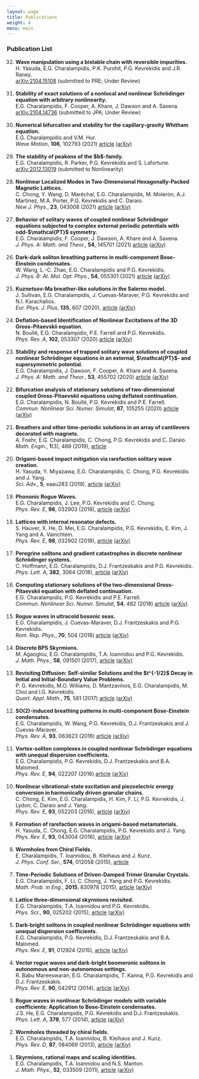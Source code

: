 ```yaml
---
layout: page
title: Publications
weight: 4
menu: main
---
```


<script type="text/x-mathjax-config">
MathJax.Hub.Config({
  tex2jax: {inlineMath: [['$','$'], ['\\(','\\)']]}
});
</script>
<script type="text/javascript" async src="path-to-mathjax/MathJax.js?config=TeX-AMS_CHTML"></script>


<h3>Publication List</h3>

<ol reversed>
  
  
 <li><b><b>Wave manipulation using a bistable chain with reversible impurities.</b></b><br>
           H. Yasuda, E.G. Charalampidis, P.K. Purohit, P.G. Kevrekidis and J.R. Raney.<br>
           <a href="https://arxiv.org/abs/2104.15108" target="_blank">arXiv:2104.15108</a>
           (submitted to PRE; Under Review) 
  </li>    
  <br> 
   
 <li><b><b>Stability of exact solutions of a nonlocal and nonlinear 
Schr&ouml;dinger equation with arbitrary nonlinearity.</b></b><br>
           E.G. Charalampidis, F. Cooper, A. Khare, J. Dawson and A. Saxena.<br>
           <a href="https://arxiv.org/abs/2104.14736" target="_blank">arXiv:2104.14736</a>
           (submitted to JPA; Under Review)
   
  </li>    
  <br>
  
 <li><b><b>Numerical bifurcation and stability for the capillary-gravity Whitham equation.</b></b><br>
           E.G. Charalampidis and V.M. Hur.<br>
           <em>Wave Motion</em>, <b><b>106</b></b>, 102793 (2021)
            <a href="https://www.sciencedirect.com/science/article/pii/S0165212521000913" target="_blank">article</a>            
           <a href="https://arxiv.org/abs/2102.01905" target="_blank">(arXiv)</a>
  </li>    
  <br>
  
  <li><b><b>The stability of peakons of the $b$-family.</b></b><br>
           E.G. Charalampidis, R. Parker, P.G. Kevrekidis and S. Lafortune.<br>
           <a href="https://arxiv.org/abs/2012.13019" target="_blank">arXiv:2012.13019</a>
           (submitted to Nonlinearity)
  </li>    
  <br>
  
  
   <li><b><b>Nonlinear Localized Modes in Two-Dimensional Hexagonally-Packed Magnetic Lattices.</b></b><br>
           C. Chong, Y. Wang, D. Mar&eacutechal, E.G. Charalampidis, M. Moler&oacuten, A.J. Mart&iacutenez, M.A. Porter, 
P.G. Kevrekidis and C. Daraio.<br>
            <em>New J. Phys.</em>, <b><b>23</b></b>, 043008 (2021)
            <a href="https://iopscience.iop.org/article/10.1088/1367-2630/abdb6f" target="_blank">article</a>
            <a href="https://arxiv.org/abs/2009.10300" target="_blank">(arXiv)</a>
  </li>    
  <br>
  
  
  <li><b><b>Behavior of solitary waves of coupled nonlinear Schr&ouml;dinger equations 
subjected to complex external periodic potentials with odd-$\mathcal{PT}$ symmetry.</b></b><br>
           E.G. Charalampidis, F. Cooper, J. Dawson,  A. Khare and A. Saxena.<br>
           <em>J. Phys. A: Math. and Theor.</em>, <b><b>54</b></b>, 145701 (2021)
           <a href="https://iopscience.iop.org/article/10.1088/1751-8121/abdca8" target="_blank">article</a>
           <a href="https://arxiv.org/abs/2009.03989" target="_blank">(arXiv)</a>
  </li>    
  <br>
  
  <li><b><b>Dark-dark soliton breathing patterns in multi-component Bose-Einstein condensates.</b></b><br>
           W. Wang, L.-C. Zhao, E.G. Charalampidis and P.G. Kevrekidis.<br>
           <em>J. Phys. B: At. Mol. Opt. Phys.</em>, <b><b>54</b></b>, 055301 (2021)
           <a href="https://iopscience.iop.org/article/10.1088/1361-6455/abe67d/meta" target="_blank">article</a>
           <a href="https://arxiv.org/abs/2003.10679" target="_blank">(arXiv)</a> 
  </li>
  <br> 
  
  
   <li><b><b> Kuznetsov-Ma breather-like solutions in the Salerno model.</b></b><br>
           J. Sullivan, E.G. Charalampidis, J. Cuevas-Maraver, P.G. Kevrekidis and N.I. Karachalios.<br>
           <em>Eur. Phys. J. Plus</em>, <b><b>135</b></b>, 607 (2020),  
           <a href="https://link.springer.com/article/10.1140/epjp/s13360-020-00596-1?wt_mc=Internal.Event.1.SEM.ArticleAuthorIncrementalIssue" target="_blank">article</a> 
           <a href="https://arxiv.org/abs/2006.00958" target="_blank">(arXiv)</a>
  </li>    
  <br>
  
   <li><b><b>Deflation-based Identification of Nonlinear Excitations of the 3D Gross-Pitaevskii equation.</b></b><br>
          N. Boull&eacute, E.G. Charalampidis,  P.E. Farrell and P.G. Kevrekidis. <br>
          <em>Phys. Rev. A</em>, <b><b>102</b></b>, 053307 (2020)
          <a href="https://journals.aps.org/pra/abstract/10.1103/PhysRevA.102.053307" target="_blank">article</a>
          <a href="https://arxiv.org/abs/2004.10446" target="_blank">(arXiv)</a>
  </li>    
  <br>
   
<li><b><b>Stability and response of trapped solitary wave solutions of coupled nonlinear Schr&ouml;dinger
equations in an external, $\mathcal{PT}$- and supersymmetric potential.</b></b><br>         
          E.G. Charalampidis, J. Dawson, F. Cooper, A. Khare and A. Saxena.<br> 
          <em>J. Phys. A: Math. and Theor.</em>, <b><b>53</b></b>, 455702 (2020)
          <a href="https://iopscience.iop.org/article/10.1088/1751-8121/abb278" target="_blank">article</a>
          <a href="https://arxiv.org/abs/2004.08940" target="_blank">(arXiv)</a>
          
 </li> 
 <br> 
                                        
  <li><b><b>Bifurcation analysis of stationary solutions of two-dimensional coupled Gross-Pitaevskii equations using deflated continuation.</b></b><br>
           E.G. Charalampidis, N. Boull&eacute, P.G. Kevrekidis and P.E. Farrell.<br>
           <em>Commun. Nonlinear Sci. Numer. Simulat</em>, <b><b>87</b></b>, 105255 (2020)
           <a href="https://www.sciencedirect.com/science/article/pii/S1007570420300885" target="_blank">article</a> 
           <a href="https://arxiv.org/abs/1912.00023" target="_blank">(arXiv)</a>

  </li>    
  <br>
  
  <li><b><b>Breathers and other time-periodic solutions in an array of cantilevers decorated with magnets.</b></b><br>
           A. Foehr, E.G. Charalampidis, C. Chong, P.G. Kevrekidis and C. Daraio. <br>
           <em>Math. Engin.</em>, <b><b>1</b></b>(3), 489 (2019),
           <a href="https://www.aimspress.com/MinE/2019/3/489" target="_blank">article</a>
  </li>    
  <br>

 <li><b><b>Origami-based impact mitigation via rarefaction solitary wave creation.</b></b><br>
           H. Yasuda, Y. Miyazawa, E.G. Charalampidis, C. Chong, P.G. Kevrekidis and J. Yang.<br>
           <em>Sci. Adv.</em>, <b><b>5</b></b>, eaau283 (2019), 
           <a href="https://advances.sciencemag.org/content/5/5/eaau2835.abstract" target="_blank">article</a>
           <a href="https://arxiv.org/abs/1805.05909" target="_blank">(arXiv)</a>
  </li>    
  <br>

 <li><b><b>Phononic Rogue Waves.</b></b><br>
           E.G. Charalampidis, J. Lee, P.G. Kevrekidis and C. Chong.<br>
           <em>Phys. Rev. E</em>, <b><b>98</b></b>, 032903 (2018),  
           <a href="https://journals.aps.org/pre/abstract/10.1103/PhysRevE.98.032903" target="_blank">article</a> 
           <a href="https://arxiv.org/abs/1801.06086" target="_blank">(arXiv)</a>
  </li>    
  <br>

 <li><b><b>Lattices with internal resonator defects.</b></b><br>
           S. Hauver, X. He, D. Mei, E.G. Charalampidis, P.G. Kevrekidis, E. Kim, J. Yang and A. Vainchtein.<br>
           <em>Phys. Rev. E</em>, <b><b>98</b></b>, 032902 (2018), 
           <a href="https://journals.aps.org/pre/abstract/10.1103/PhysRevE.98.032902" target="_blank">article</a>            
           <a href="https://arxiv.org/abs/1804.04733" target="_blank">(arXiv)</a>
  </li>    
  <br>

 <li><b><b>Peregrine solitons and gradient catastrophes in discrete nonlinear Schr&ouml;dinger systems.</b></b><br>
           C. Hoffmann, E.G. Charalampidis, D.J. Frantzeskakis and P.G. Kevrekidis.<br>
           <em>Phys. Lett. A</em>, <b><b>382</b></b>, 3064 (2018),  
            <a href="https://www.sciencedirect.com/science/article/pii/S0375960118308867" target="_blank">article</a> 
            <a href="https://arxiv.org/abs/1710.04899" target="_blank">(arXiv)</a>
  </li>    
  <br>

  <li><b><b>Computing stationary solutions of the two-dimensional Gross-Pitaevskii equation with deflated continuation.</b></b><br>
            E.G. Charalampidis, P.G. Kevrekidis and P.E. Farrell.<br>
            <em>Commun. Nonlinear Sci. Numer. Simulat</em>, <b><b>54</b></b>, 482 (2018)
            <a href="http://www.sciencedirect.com/science/article/pii/S1007570417301880" target="_blank">article</a> 
            <a href="https://arxiv.org/abs/1612.08145" target="_blank">(arXiv)</a>
  </li>    
  <br>

<li><b><b>Rogue waves in ultracold bosonic seas.</b></b><br>
          E.G. Charalampidis, J. Cuevas-Maraver, D.J. Frantzeskakis and P.G. Kevrekidis.<br>
          <em>Rom. Rep. Phys.</em>, <b><b>70</b></b>, 504 (2018)
          <a href="http://rrp.infim.ro/IP/2018/AN504.pdf" target="_blank">article</a> 
          <a href="http://arxiv.org/abs/1609.01798" target="_blank">(arXiv)</a>
  </li>   
  <br>

  <li><b><b>Discrete BPS Skyrmions.</b></b><br>
            M. Agaoglou, E.G. Charalampidis, T.A. Ioannidou and P.G. Kevrekidis.<br>
            <em>J. Math. Phys.</em>, <b><b>58</b></b>, 091501 (2017),  
            <a href="http://aip.scitation.org/doi/full/10.1063/1.5000905" target="_blank">article</a> 
            <a href="https://arxiv.org/abs/1703.09093/arXiv:1703.09093" target="_blank">(arXiv)</a>
  </li>    
  <br>

  <li><b><b>Revisiting Diffusion: Self-similar Solutions and the $t^{-1/2}$ Decay in Initial and Initial-Boundary Value Problems.</b></b><br>
            P. G. Kevrekidis, M.O. Williams, D. Mantzavinos, E.G. Charalampidis, M. Choi and I.G. Kevrekidis.<br>
            <em>Quart. Appl. Math.</em>, <b><b>75</b></b>, 581 (2017)
            <a href="http://www.ams.org/journals/qam/2017-75-04/S0033-569X-2017-01473-0/" target="_blank">article</a>
            <a href="https://arxiv.org/abs/1702.00861" target="_blank">(arXiv)</a>
  </li>    
  <br>

  <li><b><b>SO(2)-induced breathing patterns in multi-component Bose-Einstein condensates.</b></b><br>
            E.G. Charalampidis, W. Wang, P.G. Kevrekidis, D.J. Frantzeskakis and J. Cuevas-Maraver.<br>
            <em>Phys. Rev. A</em>, <b><b>93</b></b>, 063623 (2016)
            <a href="http://journals.aps.org/pra/abstract/10.1103/PhysRevA.93.063623" target="_blank">article</a> 
            <a href="http://arxiv.org/abs/1604.04690" target="_blank">(arXiv)</a>
   </li> 
   <br>

  <li><b><b>Vortex-soliton complexes in coupled nonlinear Schr&oumldinger equations with unequal dispersion coefficients.</b></b><br>
            E.G. Charalampidis, P.G. Kevrekidis, D.J. Frantzeskakis and B.A. Malomed.<br>
            <em>Phys. Rev. E</em>, <b><b>94</b></b>, 022207 (2016)
            <a href="http://journals.aps.org/pre/abstract/10.1103/PhysRevE.94.022207" target="_blank">article</a>
            <a href="http://arxiv.org/abs/1512.07693" target="_blank">(arXiv)</a>
  </li> 
  <br>
  <li><b><b>Nonlinear vibrational-state excitation and piezoelectric energy conversion in harmonically driven granular chains.</b></b><br>
            C. Chong, E. Kim, E.G. Charalampidis, H. Kim, F. Li, P.G. Kevrekidis, J. Lydon, C. Daraio and J. Yang.<br>
            <em>Phys. Rev. E</em>, <b><b>93</b></b>, 052203 (2016),  
            <a href="http://journals.aps.org/pre/abstract/10.1103/PhysRevE.93.052203" target="_blank">article</a> 
            <a href="http://arxiv.org/abs/1510.04753" target="_blank">(arXiv)</a>
  </li>       
  <br> 
  <li><b><b>Formation of rarefaction waves in origami-based metamaterials.</b></b><br>
            H. Yasuda, C. Chong, E.G. Charalampidis, P.G. Kevrekidis and J. Yang.<br>
            <em>Phys. Rev. E</em>, <b><b>93</b></b>, 043004 (2016),  
            <a href="http://journals.aps.org/pre/abstract/10.1103/PhysRevE.93.043004" target="_blank">article</a> 
            <a href="http://arxiv.org/abs/1505.03752" target="_blank">(arXiv)</a>
  </li>
  <br>
  <li><b><b>Wormholes from Chiral Fields.</b></b><br>
            E. Charalampidis, T. Ioannidou, B. Kleihaus and J. Kunz.<br>
            <em>J. Phys. Conf. Ser.</em>, <b><b>574</b></b>, 012058 (2015),
            <a href="http://iopscience.iop.org/article/10.1088/1742-6596/574/1/012058/meta;jsessionid=410E265F873029FF35F37F89D4E32E33.ip-10-40-2-108" target="_blank">article</a> 
  </li>
  <br>
  <li><b><b>Time-Periodic Solutions of Driven-Damped Trimer Granular Crystals.</b></b><br>
            E.G. Charalampidis, F. Li, C. Chong, J. Yang and P.G. Kevrekidis.<br>
            <em>Math. Prob. in Eng.</em>, <b><b>2015</b></b>, 830978 (2015),  
            <a href="http://www.hindawi.com/journals/mpe/2015/830978/" target="_blank">article</a> 
            <a href="http://arxiv.org/abs/1411.0614" target="_blank">(arXiv)</a>
  </li>
  <br>
  <li><b><b>Lattice three-dimensional skyrmions revisited.</b></b><br>
            E.G. Charalampidis, T.A. Ioannidou and P.G. Kevrekidis.<br>
            <em>Phys. Scr.</em>, <b><b>90</b></b>, 025202 (2015),  
            <a href="http://iopscience.iop.org/article/10.1088/0031-8949/90/2/025202/meta;jsessionid=7B6E9C62AFB253ED32461A5AE4E9B89F.c1" target="_blank">article</a> 
            <a href="http://arxiv.org/abs/1411.1313" target="_blank">(arXiv)</a>
  </li>
  <br>
  <li><b><b>Dark-bright solitons in coupled nonlinear Schr&oumldinger equations with unequal dispersion coefficients.</b></b><br>
            E.G. Charalampidis, P.G. Kevrekidis, D.J. Frantzeskakis and B.A. Malomed.<br>
            <em>Phys. Rev. E</em>, <b><b>91</b></b>, 012924 (2015),  
            <a href="http://journals.aps.org/pre/abstract/10.1103/PhysRevE.91.012924" target="_blank">article</a> 
            <a href="http://arxiv.org/abs/1407.1335" target="_blank">(arXiv)</a>
  </li>
  <br>
  <li><b><b>Vector rogue waves and dark-bright boomeronic solitons in autonomous and non-autonomous settings.</b></b><br>
            R. Babu Mareeswaran, E.G. Charalampidis, T. Kanna, P.G. Kevrekidis and D.J. Frantzeskakis.<br>
            <em>Phys. Rev. E</em>, <b><b>90</b></b>, 042912 (2014),  
            <a href="http://journals.aps.org/pre/abstract/10.1103/PhysRevE.90.042912" target="_blank">article</a> 
            <a href="http://arxiv.org/abs/1407.1336" target="_blank">(arXiv)</a>
  </li>
  <br>
  <li><b><b>Rogue waves in nonlinear Schr&oumldinger models with variable coefficients: Application to Bose-Einstein condensates.</b></b><br>
            J.S. He, E.G. Charalampidis, P.G. Kevrekidis and D.J. Frantzeskakis.<br>
            <em>Phys. Lett. A</em>, <b><b>378</b></b>, 577 (2014),  
            <a href="http://www.sciencedirect.com/science/article/pii/S0375960113010967" target="_blank">article</a> 
            <a href="http://arxiv.org/abs/1311.5497" target="_blank">(arXiv)</a>
  </li>
  <br>
  <li><b><b>Wormholes threaded by chiral fields.</b></b><br>
            E.G. Charalampidis, T.A. Ioannidou, B. Kleihaus and J. Kunz.<br>
            <em>Phys. Rev. D</em>, <b><b>87</b></b>, 084069 (2013),  
            <a href="http://journals.aps.org/prd/abstract/10.1103/PhysRevD.87.084069" target="_blank">article</a> 
            <a href="http://arxiv.org/abs/1302.5560" target="_blank">(arXiv)</a>
  </li>
  <br>
  <li><b><b>Skyrmions, rational maps and scaling identities.</b></b><br>
            E.G. Charalampidis, T.A. Ioannidou and N.S. Manton.<br>
            <em>J. Math. Phys.</em>, <b><b>52</b></b>, 033509 (2011),  
            <a href="http://scitation.aip.org/content/aip/journal/jmp/52/3/10.1063/1.3566530" target="_blank">article</a> 
            <a href="http://arxiv.org/abs/1012.3778" target="_blank">(arXiv)</a>
  </li>

</ol>
